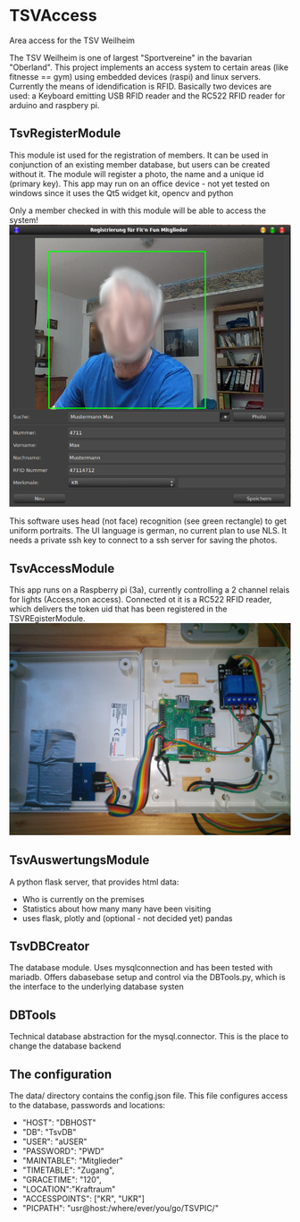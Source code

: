 # TSVAccess
Area access for the TSV Weilheim

The TSV Weilheim is one of largest "Sportvereine" in the bavarian "Oberland". This project implements an access system to certain areas (like fitnesse == gym) using embedded devices (raspi) and linux servers. 
Currently the means of idendification is RFID. Basically two devices are used: a Keyboard emitting USB RFID reader and the RC522 RFID reader for arduino and raspbery pi.

## TsvRegisterModule
This module ist used for the registration of members. It can be used in conjunction of an existing member database, but users can be created without it.
The module will register a photo, the name and a unique id (primary key). This app may run on an office device - not yet tested on windows since it uses the Qt5 widget kit, opencv and python 

Only a member checked in with this module will be able to access the system!
![Screenshot](https://github.com/kanehekili/TSVAccess/blob/main/TSV-Register.png)

This software uses head (not face) recognition (see green rectangle) to get uniform portraits. The UI language is german, no current plan to use NLS. It needs a private ssh key to connect to a ssh server for saving the photos.

## TsvAccessModule
This app runs on a Raspberry pi (3a), currently controlling a 2 channel relais for lights (Access,non access). Connected ot it is a RC522 RFID reader, which delivers the token uid that has been registered in the TSVREgisterModule.
![Screenshot](https://github.com/kanehekili/TSVAccess/blob/main/Hardware1.jpg)

## TsvAuswertungsModule
A python flask server, that provides html data:
 * Who is currently on the premises
 * Statistics about how many many have been visiting
 * uses flask, plotly and (optional - not decided yet) pandas
 
 
## TsvDBCreator
The database module. Uses mysqlconnection and has been tested with mariadb. Offers dabasebase setup and control via the DBTools.py, which is the interface to the underlying database systen

## DBTools
Technical database abstraction for the mysql.connector. This is the place to change the database backend 

## The configuration
The data/ directory contains the config.json file. This file configures access to the database, passwords and locations:

 * "HOST": "DBHOST"
 * "DB": "TsvDB"
 * "USER": "aUSER"
 * "PASSWORD": "PWD"
 * "MAINTABLE": "Mitglieder"
 * "TIMETABLE": "Zugang", 
 * "GRACETIME": "120", 
 * "LOCATION":"Kraftraum"
 * "ACCESSPOINTS": ["KR", "UKR"]
 * "PICPATH": "usr@host:/where/ever/you/go/TSVPIC/"

